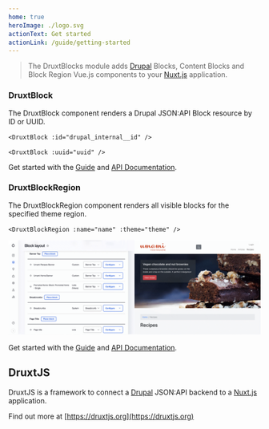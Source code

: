 ```yaml
---
home: true
heroImage: ./logo.svg
actionText: Get started
actionLink: /guide/getting-started
---
```


> The DruxtBlocks module adds [Drupal](https://drupal.org) Blocks, Content Blocks and Block Region Vue.js components to your [Nuxt.js](https://nuxtjs.org) application.


### DruxtBlock

The DruxtBlock component renders a Drupal JSON:API Block resource by ID or UUID.

```vue
<DruxtBlock :id="drupal_internal__id" />
```

```vue
<DruxtBlock :uuid="uuid" />
```

Get started with the [Guide](guide/) and [API Documentation](/api/components/DruxtBlock.html).



### DruxtBlockRegion

The DruxtBlockRegion component renders all visible blocks for the specified theme region.

```vue
<DruxtBlockRegion :name="name" :theme="theme" />
```

![Example DruxtBlockRegion component](./images/druxt-block-region.png)

Get started with the [Guide](guide/) and [API Documentation](/api/components/DruxtBlockRegion.html).


## DruxtJS

DruxtJS is a framework to connect a [Drupal](https://drupal.org) JSON:API backend to a [Nuxt.js](https://nuxtjs.org) application.

Find out more at [https://druxtjs.org](https://druxtjs.org)